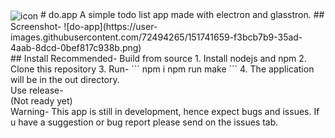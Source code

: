 <img source="https://raw.githubusercontent.com/xXTgamerXx/do.app/main/icon.png" align="center" alt="icon">
# do.app
A simple todo list app made with electron and glasstron.
## Screenshot-
![do-app](https://user-images.githubusercontent.com/72494265/151741659-f3bcb7b9-35ad-4aab-8dcd-0bef817c938b.png)
<br>
## Install 
Recommended- Build from source
1. Install nodejs and npm
2. Clone this repository
3. Run-
```
npm i
npm run make
```
4. The application will be in the out directory.
<br>
Use release-
<br>
(Not ready yet)
<br>
Warning- This app is still in development, hence expect bugs and issues. If u have a suggestion or bug report please send on the issues tab.
